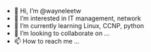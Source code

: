 - 👋 Hi, I’m @wayneleetw
- 👀 I’m interested in IT management, network
- 🌱 I’m currently learning Linux, CCNP, python
- 💞️ I’m looking to collaborate on ...
- 📫 How to reach me ...

<!---
wayneleetw/wayneleetw is a ✨ special ✨ repository because its `README.md` (this file) appears on your GitHub profile.
You can click the Preview link to take a look at your changes.
--->
